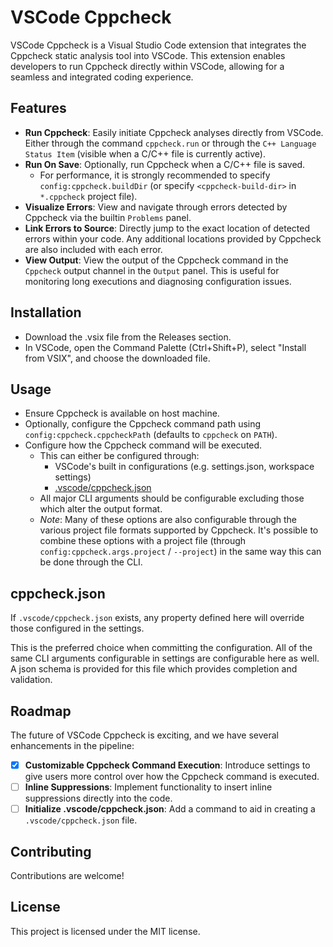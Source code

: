 # VSCode Cppcheck

VSCode Cppcheck is a Visual Studio Code extension that integrates the Cppcheck static analysis tool into VSCode. This extension enables developers to run Cppcheck directly within VSCode, allowing for a seamless and integrated coding experience.

## Features

- **Run Cppcheck**: Easily initiate Cppcheck analyses directly from VSCode. Either through the command `cppcheck.run` or through the `C++ Language Status Item` (visible when a C/C++ file is currently active).
- **Run On Save**: Optionally, run Cppcheck when a C/C++ file is saved.
    - For performance, it is strongly recommended to specify `config:cppcheck.buildDir` (or specify `<cppcheck-build-dir>` in `*.cppcheck` project file).
- **Visualize Errors**: View and navigate through errors detected by Cppcheck via the builtin `Problems` panel.
- **Link Errors to Source**: Directly jump to the exact location of detected errors within your code. Any additional locations provided by Cppcheck are also included with each error.
- **View Output**: View the output of the Cppcheck command in the `Cppcheck` output channel in the `Output` panel. This is useful for monitoring long executions and diagnosing configuration issues.


## Installation

- Download the .vsix file from the Releases section.
- In VSCode, open the Command Palette (Ctrl+Shift+P), select "Install from VSIX", and choose the downloaded file.

## Usage

- Ensure Cppcheck is available on host machine.
- Optionally, configure the Cppcheck command path using `config:cppcheck.cppcheckPath` (defaults to `cppcheck` on `PATH`).
- Configure how the Cppcheck command will be executed.
    - This can either be configured through:
        - VSCode's built in configurations (e.g. settings.json, workspace settings)
        - [.vscode/cppcheck.json](#cppcheckjson)
    - All major CLI arguments should be configurable excluding those which alter the output format.
    - *Note*: Many of these options are also configurable through the various project file formats supported by Cppcheck. It's possible to combine these options with a project file (through `config:cppcheck.args.project` / `--project`) in the same way this can be done through the CLI.

## cppcheck.json

If `.vscode/cppcheck.json` exists, any property defined here will override those configured in the settings.

This is the preferred choice when committing the configuration. All of the same CLI arguments configurable in settings are configurable here as well. A json schema is provided for this file which provides completion and validation.

## Roadmap

The future of VSCode Cppcheck is exciting, and we have several enhancements in the pipeline:

- [x] **Customizable Cppcheck Command Execution**: Introduce settings to give users more control over how the Cppcheck command is executed.
- [ ] **Inline Suppressions**: Implement functionality to insert inline suppressions directly into the code.
- [ ] **Initialize .vscode/cppcheck.json**: Add a command to aid in creating a `.vscode/cppcheck.json` file.

## Contributing

Contributions are welcome!

## License

This project is licensed under the MIT license.